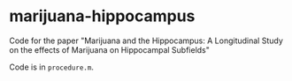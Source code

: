 # marijuana-hippocampus
Code for the paper "Marijuana and the Hippocampus: A Longitudinal Study on the effects of Marijuana on Hippocampal Subfields"

Code is in `procedure.m`.
